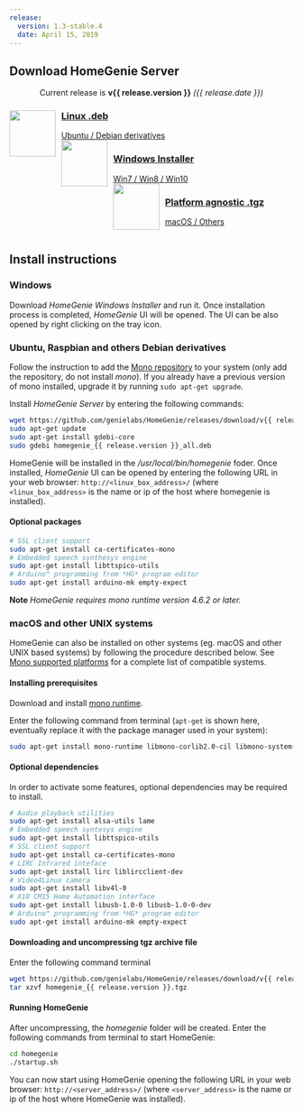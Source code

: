 ```yaml
---
release:
  version: 1.3-stable.4
  date: April 15, 2019
---
```

## Download HomeGenie Server

<div align="center" class="content-margin">Current release is <strong>v{{ release.version }}</strong> <em>({{ release.date }})</em></div>

<div self="size-small center" layout="rows top-spread">

<a layout="row center-left" href="https://github.com/genielabs/HomeGenie/releases/download/v{{ release.version }}/homegenie_{{ release.version }}_all.deb" title="Download HomeGenie v{{ release.version }} for Debian Linux" class="download-button mdl-shadow--8dp mdl-button mdl-js-button mdl-js-ripple-effect">
    <img src="images/logos/luxicon.png" alt="" style="margin-right:10px" align="left" width="82" align="left">
    <div layout="column center-spread">
    <h3>Linux .deb</h3>
    <span>Ubuntu / Debian derivatives</span>
    </div>
</a>

<a layout="row center-left" href="https://github.com/genielabs/HomeGenie/releases/download/v{{ release.version }}/HomeGenie_v{{ release.version }}.exe" title="Download HomeGenie v{{ release.version }} for Windows" class="download-button mdl-shadow--8dp mdl-button mdl-js-button mdl-js-ripple-effect">
    <img src="images/logos/winicon.png" alt="" style="margin-right:10px" width="82" align="left">
    <div layout="column center-spread">
    <h3>Windows Installer</h3>
    <span>Win7 / Win8 / Win10</span>
    </div>
</a>

<a layout="row center-left" href="https://github.com/genielabs/HomeGenie/releases/download/v{{ release.version }}/homegenie_{{ release.version }}.tgz" title="Download HomeGenie v{{ release.version }} platform agnostic archive" class="download-button mdl-shadow--8dp mdl-button mdl-js-button mdl-js-ripple-effect">
    <img src="images/logos/macicon.png" alt="" style="margin-right:10px" align="left" width="82" align="left">
    <div layout="column center-spread">
    <h3>Platform agnostic .tgz</h3>
    <span>macOS / Others</span>
    </div>
</a>

</div>

<br clear="all"/>

## Install instructions


### Windows

Download *HomeGenie Windows Installer* and run it. Once installation process is completed, *HomeGenie* UI will be opened.
The UI can be also opened by right clicking on the tray icon.


### Ubuntu, Raspbian and others Debian derivatives

Follow the instruction to add the [Mono repository](https://www.mono-project.com/download/stable/#download-lin) to your system (only add the repository, do not install *mono*).
If you already have a previous version of mono installed, upgrade it by running `sudo apt-get upgrade`.

Install *HomeGenie Server* by entering the following commands:

```bash
wget https://github.com/genielabs/HomeGenie/releases/download/v{{ release.version }}/homegenie_{{ release.version }}_all.deb
sudo apt-get update
sudo apt-get install gdebi-core
sudo gdebi homegenie_{{ release.version }}_all.deb
```

HomeGenie will be installed in the _/usr/local/bin/homegenie_ foder.
Once installed, *HomeGenie* UI can be opened by entering the following URL in your web browser:
`http://<linux_box_address>/`
(where `<linux_box_address>` is the name or ip of the host where homegenie is installed).

#### Optional packages

```bash
# SSL client support
sudo apt-get install ca-certificates-mono
# Embedded speech synthesys engine
sudo apt-get install libttspico-utils
# Arduino™ programming from *HG* program editor
sudo apt-get install arduino-mk empty-expect
```

**Note** *HomeGenie requires mono runtime version 4.6.2 or later.*


### macOS and other UNIX systems

HomeGenie can also be installed on other systems (eg. macOS and other UNIX based systems)
by following the procedure described below. See
<a href="https://www.mono-project.com/docs/about-mono/supported-platforms/">Mono supported platforms</a>
for a complete list of compatible systems.

#### Installing prerequisites

Download and install [mono runtime](https://www.mono-project.com/download/stable/).

Enter the following command from terminal (`apt-get` is shown here, eventually replace it with the package manager
used in your system):

```bash
sudo apt-get install mono-runtime libmono-corlib2.0-cil libmono-system-web4.0-cil libmono-system-numerics4.0-cil libmono-system-serviceprocess4.0-cil libmono-system-data4.0-cil libmono-system-core4.0-cil libmono-system-servicemodel4.0a-cil libmono-windowsbase4.0-cil libmono-system-runtime-serialization-formatters-soap4.0-cil libmono-system-runtime-serialization4.0-cil libmono-system-xml-linq4.0-cil mono-dmcs
```

#### Optional dependencies

In order to activate some features, optional dependencies may be required to install.

```bash
# Audio playback utilities
sudo apt-get install alsa-utils lame
# Embedded speech syntesys engine
sudo apt-get install libttspico-utils
# SSL client support
sudo apt-get install ca-certificates-mono
# LIRC Infrared inteface
sudo apt-get install lirc liblircclient-dev
# Video4Linux camera
sudo apt-get install libv4l-0
# X10 CM15 Home Automation interface
sudo apt-get install libusb-1.0-0 libusb-1.0-0-dev
# Arduino™ programming from *HG* program editor
sudo apt-get install arduino-mk empty-expect
```

#### Downloading and uncompressing tgz archive file

Enter the following command terminal

```bash
wget https://github.com/genielabs/HomeGenie/releases/download/v{{ release.version }}/homegenie_{{ release.version }}.tgz
tar xzvf homegenie_{{ release.version }}.tgz
```

#### Running HomeGenie

After uncompressing, the *homegenie* folder will be created. Enter the following commands from terminal to start HomeGenie:

```bash
cd homegenie
./startup.sh
```

You can now start using HomeGenie opening the following URL in your web browser:
`http://<server_address>/` (where `<server_address>` is the name or ip of the host where HomeGenie was installed).

